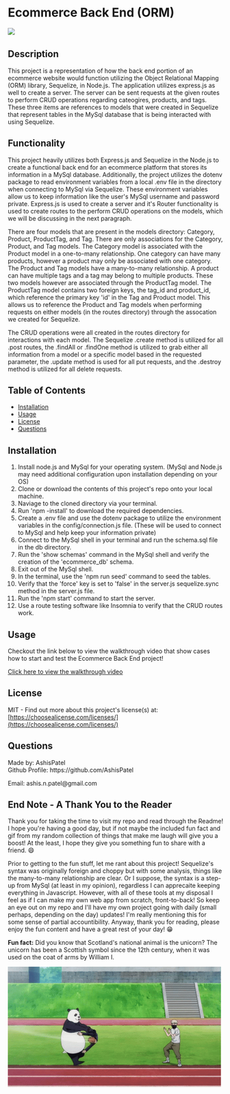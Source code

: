 <h1>Ecommerce Back End (ORM)</h1>
  <image src='https://img.shields.io/badge/license-MIT-green.svg' />
  <h2>Description</h2>
  
  This project is a representation of how the back end portion of an ecommerce website would function utilizing the Object Relational Mapping (ORM) library, Sequelize, in Node.js. The application utilizes express.js as well to create a server. The server can be sent requests at the given routes to perform CRUD operations regarding cateogires, products, and tags. These three items are references to models that were created in Sequelize that represent tables in the MySql database that is being interacted with using Sequelize. 

  <h2>Functionality</h2>

This project heavily utilizes both Express.js and Sequelize in the Node.js to create a functional back end for an ecommerce platform that stores its information in a MySql database. Additionally, the project utilizes the dotenv package to read environment variables from a local .env file in the directory when connecting to MySql via Sequelize. These environment variables allow us to keep information like the user's MySql username and password private. Express.js is used to create a server and it's Router functionality is used to create routes to the perform CRUD operations on the models, which we will be discussing in the next paragraph.

There are four models that are present in the models directory: Category, Product, ProductTag, and Tag. There are only associations for the Category, Product, and Tag models. The Category model is associated with the Product model in a one-to-many relationship. One category can have many products, however a product may only be associated with one category. The Product and Tag models have a many-to-many relationship. A product can have multiple tags and a tag may belong to multiple products. These two models however are associated through the ProductTag model. The ProductTag model contains two foreign keys, the tag_id and product_id, which reference the primary key 'id' in the Tag and Product model. This allows us to reference the Product and Tag models when performing requests on either models (in the routes directory) through the assocation we created for Sequelize. 

The CRUD operations were all created in the routes directory for interactions with each model. The Sequelize .create method is utilized for all .post routes, the .findAll or .findOne method is utilized to grab either all information from a model or a specific model based in the requested parameter, the .update method is used for all put requests, and the .destroy method is utilized for all delete requests. 

  <h2>Table of Contents</h2>
 <ul>
  <li><a href="#installation">Installation</a></li>
    <li><a href="#usage">Usage</a></li>
    <li><a href="#license">License</a></li>
    
  <li><a href="#questions">Questions</a></li>
 </ul>

  <h2 id="installation">Installation</h2>
  <ol>
    <li>Install node.js and MySql for your operating system. (MySql and Node.js may need additional configuration upon installation depending on your OS)</li> 
    <li>Clone or download the contents of this project's repo onto your local machine. </li> 
    <li>Naviage to the cloned directory via your terminal.</li> 
    <li>Run 'npm -install' to download the required dependencies. </li> 
    <li>Create a .env file and use the dotenv package to utilize the environment variables in the config/connection.js file. (These will be used to connect to MySql and help keep your information private)</li> 
    <li>Connect to the MySql shell in your terminal and run the schema.sql file in the db directory. </li> 
    <li>Run the 'show schemas' command in the MySql shell and verify the creation of the 'ecommerce_db' schema.</li> 
    <li>Exit out of the MySql shell.</li> 
    <li>In the terminal, use the 'npm run seed' command to seed the tables. </li> 
    <li>Verify that the 'force' key is set to 'false' in the server.js sequelize.sync method in the server.js file. </li> 
    <li>Run the 'npm start' command to start the server.</li> 
    <li>Use a route testing software like Insomnia to verify that the CRUD routes work. </li> 
    
  </ol>
  

  <h2 id="usage">Usage</h2>
  <p>Checkout the link below to view the walkthrough video that show cases how to start and test the Ecommerce Back End project!</p>

  [Click here to view the walkthrough video](https://drive.google.com/file/d/1AK0pBXwlD3afRBamHE38hmZvRHEuLK8w/view)
  
 
  
  <h2 id="license">License</h2>

  MIT - Find out more about this project's license(s) at: [https://choosealicense.com/licenses/](https://choosealicense.com/licenses/)

  
  <h2 id="questions">Questions</h2>
  
  <p> 
  Made by: AshisPatel<br />
  Github Profile: https://github.com/AshisPatel<br />
  </p>Email: ashis.n.patel@gmail.com<br />
  
  <h2>End Note - A Thank You to the Reader</h2>

  Thank you for taking the time to visit my repo and read through the Readme! I hope you're having a good day, but if not maybe the included fun fact and gif from my random collection of things that make me laugh will give you a boost! At the least, I hope they give you something fun to share with a friend. 😄 

  Prior to getting to the fun stuff, let me rant about this project! Sequelize's syntax was originally foreign and choppy but with some analysis, things like the many-to-many relationship are clear. Or I suppose, the syntax is a step-up from MySql (at least in my opinion), regardless I can apprecaite keeping everything in Javascript. However, with all of these tools at my disposal I feel as if I can make my own web app from scratch, front-to-back! So keep an eye out on my repo and I'll have my own project going with daily (small perhaps, depending on the day) updates! I'm really mentioning this for some sense of partial accountibility. Anyway, thank you for reading, please enjoy the fun content and have a great rest of your day! 😁

  **Fun fact:** Did you know that Scotland's national animal is the unicorn? The unicorn has been a Scottish symbol since the 12th century, when it was used on the coat of arms by William I.


  ![Animated panda discus tosses a person](https://github.com/AshisPatel/E-Commerce-Back-End-ORM/blob/main/gifs/panda.gif)





  